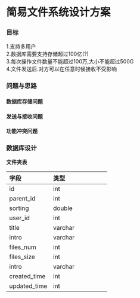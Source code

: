 # 简易文件系统设计方案

### 目标

1.支持多用户  
2.数据库需要支持存储超过100亿\(?\)  
3.每次操作文件数量不能超过100万,大小不能超过500G  
4.文件发送后.对方可以在任意时候接收不受影响

### 问题与思路

#### 数据库存储问题

#### 发送与接收问题

#### 功能冲突问题

### 数据库设计

**文件夹表**

|字段 | 类型 |  |  |  |  |  |
| :--- | :--- | :--- | :--- | :--- | :--- | :--- |
| id | int |  |  |  |  |  |
| parent_id | int |  |  |  |  |  |
| sorting | double |  |  |  |  |  |
| user_id | int |  |  |  |  |  |
| title | varchar |  |  |  |  |  |
| intro | varchar |  |  |  |  |  |
| files_num | int |  |  |  |  |  |
| files_size | int |  |  |  |  |  |
| intro | varchar |  |  |  |  |  |
| created_time | int |  |  |  |  |  |
| updated_time | int |  |  |  |  |  |



